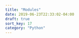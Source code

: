 ```yaml
---
title: "Modules"
date: 2019-06-23T22:33:02-04:00
draft: true
sort_key: 17
category: "Python"
---
```

